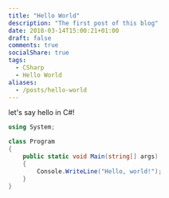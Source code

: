 ```yaml
---
title: "Hello World"
description: "The first post of this blog"
date: 2018-03-14T15:00:21+01:00
draft: false
comments: true
socialShare: true
tags:
  - CSharp
  - Hello World
aliases:
  - /posts/hello-world
---
```


let's say hello in C#!

```csharp
using System;

class Program
{
    public static void Main(string[] args)
    {
        Console.WriteLine("Hello, world!");
    }
}
```
